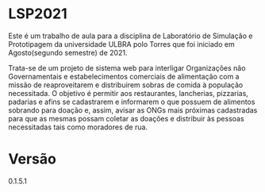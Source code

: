 # LSP2021
Este é um trabalho de aula para a disciplina de Laboratório de Simulação e Prototipagem da universidade ULBRA polo Torres que foi iniciado em Agosto(segundo semestre) de 2021.

Trata-se de um projeto de sistema web para interligar Organizações não Governamentais e estabelecimentos comerciais de alimentação com a missão de reaproveitarem e distribuirem sobras de comida à população necessitada. O objetivo é permitir aos restaurantes, lancherias, pizzarias, padarias e afins se cadastrarem e informarem o que possuem de alimentos sobrando para doação e, assim, avisar as ONGs mais próximas cadastradas para que as mesmas possam coletar as doações e distribuir às pessoas necessitadas tais como moradores de rua.

# Versão
0.1.5.1